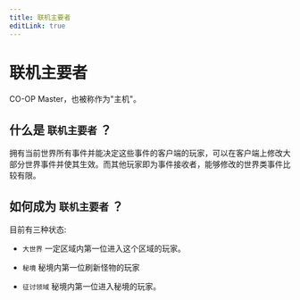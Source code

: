 ```yaml
---
title: 联机主要者
editLink: true
---
```


# 联机主要者

CO-OP Master，也被称作为"主机"。

## 什么是 `联机主要者` ？

拥有当前世界所有事件并能决定这些事件的客户端的玩家，可以在客户端上修改大部分世界事件并使其生效。而其他玩家即为事件接收者，能够修改的世界类事件比较有限。

## 如何成为 `联机主要者` ？

目前有三种状态: 

- `大世界` 一定区域内第一位进入这个区域的玩家。

- `秘境` 秘境内第一位刷新怪物的玩家

- `征讨领域` 秘境内第一位进入秘境的玩家。